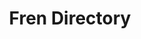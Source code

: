 ---
title: Fren Directory
# your social media username
twitter: 
instagram: 
github:
# your website including http:// or https://
www:

# Do NOT edit beyond here
layout: artist
---
